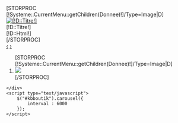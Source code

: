 <section id="slideshow" class="hidden-phone">
	<div id="kbboutik"  class="carousel slid leobttslider hidden-phone">
		<div class="carousel-inner">
			[STORPROC [!Systeme::CurrentMenu::getChildren(Donnee)!]/Type=Image|D]
			<div class="item [IF [!Pos!]=1]active[/IF]">
				<a href="#"><img src="/[!D::Lien!].mini.1600x400.jpg" alt="[!D::Titre!]" /></a>
				<div class="slide-info hidden-tablet">
					<div class="slide-title">
						[!D::Titre!]
					</div>
					<div class="slide-description">
						[!D::Html!]
					</div>
				</div>
			</div>
			[/STORPROC]
		</div>
		<div class="carousel-thumb">
			<div class="carousel-button">
				<a class="carousel-control left" href="#kbboutik" data-slide="next">&lsaquo;</a>
				<a class="carousel-control right" href="#kbboutik" data-slide="prev">&rsaquo;</a>
			</div>
			<ol class="carousel-indicators thumb-indicators hidden-phone">
				[STORPROC [!Systeme::CurrentMenu::getChildren(Donnee)!]/Type=Image|D]
				<li data-target="#kbboutik" data-slide-to="[!Key!]" class=" [IF [!Pos!]=1]active[/IF]">
					<img src="/[!D::Lien!].mini.100x50.jpg"/>
				</li>
				[/STORPROC]
			</ol>
		</div>

	</div>
	<script type="text/javascript">
		$("#kbboutik").carousel({
			interval : 6000
		});
	</script>
</section>